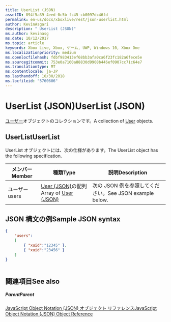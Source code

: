 ```yaml
---
title: UserList (JSON)
assetID: 894f5a39-4eed-0c5b-fc45-cb0097dc46fd
permalink: en-us/docs/xboxlive/rest/json-userlist.html
author: KevinAsgari
description: " UserList (JSON)"
ms.author: kevinasg
ms.date: 10/12/2017
ms.topic: article
keywords: Xbox Live, Xbox, ゲーム, UWP, Windows 10, Xbox One
ms.localizationpriority: medium
ms.openlocfilehash: fdbf983413ef68bb3afa0ca6f23fc182a6fece5e
ms.sourcegitcommit: 753e0a7160a88830d9908b446ef0907cc71c64e7
ms.translationtype: MT
ms.contentlocale: ja-JP
ms.lasthandoff: 10/30/2018
ms.locfileid: "5760606"
---
```

# <a name="userlist-json"></a><span data-ttu-id="991e8-104">UserList (JSON)</span><span class="sxs-lookup"><span data-stu-id="991e8-104">UserList (JSON)</span></span>
<span data-ttu-id="991e8-105">[ユーザー](json-user.md)オブジェクトのコレクションです。</span><span class="sxs-lookup"><span data-stu-id="991e8-105">A collection of [User](json-user.md) objects.</span></span> 
<a id="ID4ER"></a>

 
## <a name="userlist"></a><span data-ttu-id="991e8-106">UserList</span><span class="sxs-lookup"><span data-stu-id="991e8-106">UserList</span></span>
 
<span data-ttu-id="991e8-107">UserList オブジェクトには、次の仕様があります。</span><span class="sxs-lookup"><span data-stu-id="991e8-107">The UserList object has the following specification.</span></span>
 
| <span data-ttu-id="991e8-108">メンバー</span><span class="sxs-lookup"><span data-stu-id="991e8-108">Member</span></span>| <span data-ttu-id="991e8-109">種類</span><span class="sxs-lookup"><span data-stu-id="991e8-109">Type</span></span>| <span data-ttu-id="991e8-110">説明</span><span class="sxs-lookup"><span data-stu-id="991e8-110">Description</span></span>| 
| --- | --- | --- | 
| <span data-ttu-id="991e8-111">ユーザー</span><span class="sxs-lookup"><span data-stu-id="991e8-111">users</span></span>| <span data-ttu-id="991e8-112">[User (JSON)](json-user.md)の配列</span><span class="sxs-lookup"><span data-stu-id="991e8-112">Array of [User (JSON)](json-user.md)</span></span>| <span data-ttu-id="991e8-113">次の JSON 例を参照してください。</span><span class="sxs-lookup"><span data-stu-id="991e8-113">See JSON example below.</span></span>| 
  
<a id="ID4EPB"></a>

 
## <a name="sample-json-syntax"></a><span data-ttu-id="991e8-114">JSON 構文の例</span><span class="sxs-lookup"><span data-stu-id="991e8-114">Sample JSON syntax</span></span>
 

```json
{
    "users":
    [
        { "xuid":"12345" },
        { "xuid":"23456" }
    ] 
}
    
```

  
<a id="ID4EYB"></a>

 
## <a name="see-also"></a><span data-ttu-id="991e8-115">関連項目</span><span class="sxs-lookup"><span data-stu-id="991e8-115">See also</span></span>
 
<a id="ID4E1B"></a>

 
##### <a name="parent"></a><span data-ttu-id="991e8-116">Parent</span><span class="sxs-lookup"><span data-stu-id="991e8-116">Parent</span></span> 

[<span data-ttu-id="991e8-117">JavaScript Object Notation (JSON) オブジェクト リファレンス</span><span class="sxs-lookup"><span data-stu-id="991e8-117">JavaScript Object Notation (JSON) Object Reference</span></span>](atoc-xboxlivews-reference-json.md)

   